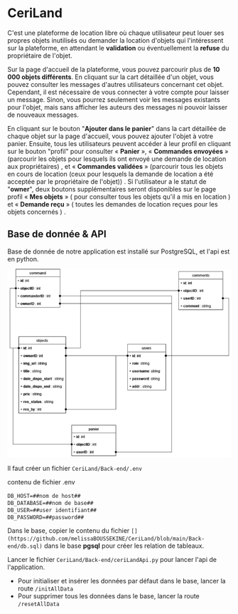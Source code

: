 # CeriLand
C'est une plateforme de location libre où chaque utilisateur peut louer ses propres objets inutilisés ou demander la location d'objets qui l'intéressent sur la plateforme, en attendant le **validation** ou éventuellement la **refuse** du propriétaire de l'objet.

Sur la page d'accueil de la plateforme, vous pouvez parcourir plus de **10 000 objets différents**. En cliquant sur la cart détaillée d'un objet, vous pouvez consulter les messages d'autres utilisateurs concernant cet objet. Cependant, il est nécessaire de vous connecter à votre compte pour laisser un message. Sinon, vous pourrez seulement voir les messages existants pour l'objet, mais sans afficher les auteurs des messages ni pouvoir laisser de nouveaux messages.

En cliquant sur le bouton "**Ajouter dans le panier**" dans la cart détaillée de chaque objet sur la page d'accueil, vous pouvez ajouter l'objet à votre panier. Ensuite, tous les utilisateurs peuvent accéder à leur profil en cliquant sur le bouton "profil" pour consulter « **Panier** »,  « **Commandes envoyées** » (parcourir les objets pour lesquels ils ont envoyé une demande de location aux propriétaires) , et « **Commandes validées** » (parcourir tous les objets en cours de location (ceux pour lesquels la demande de location a été acceptée par le propriétaire de l'objet)) . Si l'utilisateur a le statut de "**owner**", deux boutons supplémentaires seront disponibles sur le page profil « **Mes objets** » ( pour consulter tous les objets qu'il a mis en location ) et « **Demande reçu** » ( toutes les demandes de location reçues pour les objets concernés ) .


## Base de donnée & API

Base de donnée de notre application est installé sur PostgreSQL, et l'api est en python.

![La relation de base de données](https://github.com/melissaBOUSSEKINE/CeriLand/blob/main/Back-end/relation_BD.png)

Il faut créer un fichier ```CeriLand/Back-end/.env```

contenu de fichier .env
```
DB_HOST=##nom de host##
DB_DATABASE=##nom de base##
DB_USER=##user identifiant##
DB_PASSWORD=##password##
```

Dans le base, copier le contenu du fichier ```[](https://github.com/melissaBOUSSEKINE/CeriLand/blob/main/Back-end/db.sql)``` dans le base **pgsql** pour créer les relation de tableaux.

Lancer le fichier ```CeriLand/Back-end/ceriLandApi.py``` pour lancer l'api de l'application.

  - Pour initialiser et insérer les données par défaut dans le base, lancer la route ```/initAllData```
  - Pour supprimer tous les données dans le base, lancer la route ```/resetAllData```
